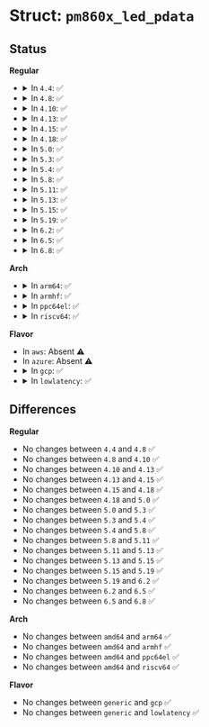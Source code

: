 # Struct: <code>pm860x_led_pdata</code>

## Status
<b>Regular</b>
<ul>
<li>
<details>
<summary>In <code>4.4</code>: ✅</summary>

```c
struct pm860x_led_pdata {
    int iset;
};
```
</details>
</li>
<li>
<details>
<summary>In <code>4.8</code>: ✅</summary>

```c
struct pm860x_led_pdata {
    int iset;
};
```
</details>
</li>
<li>
<details>
<summary>In <code>4.10</code>: ✅</summary>

```c
struct pm860x_led_pdata {
    int iset;
};
```
</details>
</li>
<li>
<details>
<summary>In <code>4.13</code>: ✅</summary>

```c
struct pm860x_led_pdata {
    int iset;
};
```
</details>
</li>
<li>
<details>
<summary>In <code>4.15</code>: ✅</summary>

```c
struct pm860x_led_pdata {
    int iset;
};
```
</details>
</li>
<li>
<details>
<summary>In <code>4.18</code>: ✅</summary>

```c
struct pm860x_led_pdata {
    int iset;
};
```
</details>
</li>
<li>
<details>
<summary>In <code>5.0</code>: ✅</summary>

```c
struct pm860x_led_pdata {
    int iset;
};
```
</details>
</li>
<li>
<details>
<summary>In <code>5.3</code>: ✅</summary>

```c
struct pm860x_led_pdata {
    int iset;
};
```
</details>
</li>
<li>
<details>
<summary>In <code>5.4</code>: ✅</summary>

```c
struct pm860x_led_pdata {
    int iset;
};
```
</details>
</li>
<li>
<details>
<summary>In <code>5.8</code>: ✅</summary>

```c
struct pm860x_led_pdata {
    int iset;
};
```
</details>
</li>
<li>
<details>
<summary>In <code>5.11</code>: ✅</summary>

```c
struct pm860x_led_pdata {
    int iset;
};
```
</details>
</li>
<li>
<details>
<summary>In <code>5.13</code>: ✅</summary>

```c
struct pm860x_led_pdata {
    int iset;
};
```
</details>
</li>
<li>
<details>
<summary>In <code>5.15</code>: ✅</summary>

```c
struct pm860x_led_pdata {
    int iset;
};
```
</details>
</li>
<li>
<details>
<summary>In <code>5.19</code>: ✅</summary>

```c
struct pm860x_led_pdata {
    int iset;
};
```
</details>
</li>
<li>
<details>
<summary>In <code>6.2</code>: ✅</summary>

```c
struct pm860x_led_pdata {
    int iset;
};
```
</details>
</li>
<li>
<details>
<summary>In <code>6.5</code>: ✅</summary>

```c
struct pm860x_led_pdata {
    int iset;
};
```
</details>
</li>
<li>
<details>
<summary>In <code>6.8</code>: ✅</summary>

```c
struct pm860x_led_pdata {
    int iset;
};
```
</details>
</li>
</ul>
<b>Arch</b>
<ul>
<li>
<details>
<summary>In <code>arm64</code>: ✅</summary>

```c
struct pm860x_led_pdata {
    int iset;
};
```
</details>
</li>
<li>
<details>
<summary>In <code>armhf</code>: ✅</summary>

```c
struct pm860x_led_pdata {
    int iset;
};
```
</details>
</li>
<li>
<details>
<summary>In <code>ppc64el</code>: ✅</summary>

```c
struct pm860x_led_pdata {
    int iset;
};
```
</details>
</li>
<li>
<details>
<summary>In <code>riscv64</code>: ✅</summary>

```c
struct pm860x_led_pdata {
    int iset;
};
```
</details>
</li>
</ul>
<b>Flavor</b>
<ul>
<li>
In <code>aws</code>: Absent ⚠️
</li>
<li>
In <code>azure</code>: Absent ⚠️
</li>
<li>
<details>
<summary>In <code>gcp</code>: ✅</summary>

```c
struct pm860x_led_pdata {
    int iset;
};
```
</details>
</li>
<li>
<details>
<summary>In <code>lowlatency</code>: ✅</summary>

```c
struct pm860x_led_pdata {
    int iset;
};
```
</details>
</li>
</ul>

## Differences
<b>Regular</b>
<ul>
<li>
No changes between <code>4.4</code> and <code>4.8</code> ✅
</li>
<li>
No changes between <code>4.8</code> and <code>4.10</code> ✅
</li>
<li>
No changes between <code>4.10</code> and <code>4.13</code> ✅
</li>
<li>
No changes between <code>4.13</code> and <code>4.15</code> ✅
</li>
<li>
No changes between <code>4.15</code> and <code>4.18</code> ✅
</li>
<li>
No changes between <code>4.18</code> and <code>5.0</code> ✅
</li>
<li>
No changes between <code>5.0</code> and <code>5.3</code> ✅
</li>
<li>
No changes between <code>5.3</code> and <code>5.4</code> ✅
</li>
<li>
No changes between <code>5.4</code> and <code>5.8</code> ✅
</li>
<li>
No changes between <code>5.8</code> and <code>5.11</code> ✅
</li>
<li>
No changes between <code>5.11</code> and <code>5.13</code> ✅
</li>
<li>
No changes between <code>5.13</code> and <code>5.15</code> ✅
</li>
<li>
No changes between <code>5.15</code> and <code>5.19</code> ✅
</li>
<li>
No changes between <code>5.19</code> and <code>6.2</code> ✅
</li>
<li>
No changes between <code>6.2</code> and <code>6.5</code> ✅
</li>
<li>
No changes between <code>6.5</code> and <code>6.8</code> ✅
</li>
</ul>
<b>Arch</b>
<ul>
<li>
No changes between <code>amd64</code> and <code>arm64</code> ✅
</li>
<li>
No changes between <code>amd64</code> and <code>armhf</code> ✅
</li>
<li>
No changes between <code>amd64</code> and <code>ppc64el</code> ✅
</li>
<li>
No changes between <code>amd64</code> and <code>riscv64</code> ✅
</li>
</ul>
<b>Flavor</b>
<ul>
<li>
No changes between <code>generic</code> and <code>gcp</code> ✅
</li>
<li>
No changes between <code>generic</code> and <code>lowlatency</code> ✅
</li>
</ul>
